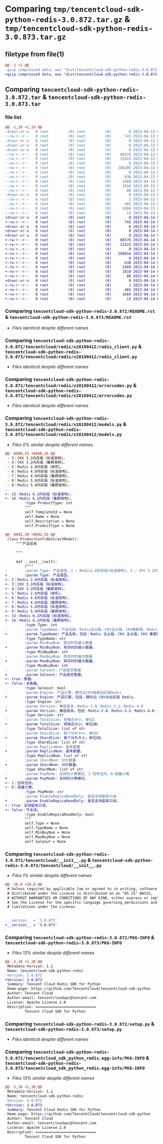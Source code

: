 # Comparing `tmp/tencentcloud-sdk-python-redis-3.0.872.tar.gz` & `tmp/tencentcloud-sdk-python-redis-3.0.873.tar.gz`

## filetype from file(1)

```diff
@@ -1 +1 @@
-gzip compressed data, was "dist/tencentcloud-sdk-python-redis-3.0.872.tar", last modified: Thu Apr 13 00:54:14 2023, max compression
+gzip compressed data, was "dist/tencentcloud-sdk-python-redis-3.0.873.tar", last modified: Fri Apr 14 00:50:03 2023, max compression
```

## Comparing `tencentcloud-sdk-python-redis-3.0.872.tar` & `tencentcloud-sdk-python-redis-3.0.873.tar`

### file list

```diff
@@ -1,19 +1,19 @@
-drwxr-xr-x   0 root         (0) root         (0)        0 2023-04-13 00:54:14.000000 tencentcloud-sdk-python-redis-3.0.872/
--rw-r--r--   0 root         (0) root         (0)      743 2023-04-13 00:54:13.000000 tencentcloud-sdk-python-redis-3.0.872/README.rst
-drwxr-xr-x   0 root         (0) root         (0)        0 2023-04-13 00:54:14.000000 tencentcloud-sdk-python-redis-3.0.872/tencentcloud/
-drwxr-xr-x   0 root         (0) root         (0)        0 2023-04-13 00:54:14.000000 tencentcloud-sdk-python-redis-3.0.872/tencentcloud/redis/
-drwxr-xr-x   0 root         (0) root         (0)        0 2023-04-13 00:54:14.000000 tencentcloud-sdk-python-redis-3.0.872/tencentcloud/redis/v20180412/
--rw-r--r--   0 root         (0) root         (0)    86576 2023-04-13 00:54:13.000000 tencentcloud-sdk-python-redis-3.0.872/tencentcloud/redis/v20180412/redis_client.py
--rw-r--r--   0 root         (0) root         (0)    12423 2023-04-13 00:54:13.000000 tencentcloud-sdk-python-redis-3.0.872/tencentcloud/redis/v20180412/errorcodes.py
--rw-r--r--   0 root         (0) root         (0)        0 2023-04-13 00:54:13.000000 tencentcloud-sdk-python-redis-3.0.872/tencentcloud/redis/v20180412/__init__.py
--rw-r--r--   0 root         (0) root         (0)   288285 2023-04-13 00:54:13.000000 tencentcloud-sdk-python-redis-3.0.872/tencentcloud/redis/v20180412/models.py
--rw-r--r--   0 root         (0) root         (0)        0 2023-04-13 00:54:13.000000 tencentcloud-sdk-python-redis-3.0.872/tencentcloud/redis/__init__.py
--rw-r--r--   0 root         (0) root         (0)      630 2023-04-13 00:54:13.000000 tencentcloud-sdk-python-redis-3.0.872/tencentcloud/__init__.py
--rw-r--r--   0 root         (0) root         (0)     1669 2023-04-13 00:54:14.000000 tencentcloud-sdk-python-redis-3.0.872/PKG-INFO
--rw-r--r--   0 root         (0) root         (0)     1010 2023-04-13 00:54:13.000000 tencentcloud-sdk-python-redis-3.0.872/setup.py
--rw-r--r--   0 root         (0) root         (0)       88 2023-04-13 00:54:14.000000 tencentcloud-sdk-python-redis-3.0.872/setup.cfg
-drwxr-xr-x   0 root         (0) root         (0)        0 2023-04-13 00:54:14.000000 tencentcloud-sdk-python-redis-3.0.872/tencentcloud_sdk_python_redis.egg-info/
--rw-r--r--   0 root         (0) root         (0)        1 2023-04-13 00:54:14.000000 tencentcloud-sdk-python-redis-3.0.872/tencentcloud_sdk_python_redis.egg-info/dependency_links.txt
--rw-r--r--   0 root         (0) root         (0)      465 2023-04-13 00:54:14.000000 tencentcloud-sdk-python-redis-3.0.872/tencentcloud_sdk_python_redis.egg-info/SOURCES.txt
--rw-r--r--   0 root         (0) root         (0)     1669 2023-04-13 00:54:14.000000 tencentcloud-sdk-python-redis-3.0.872/tencentcloud_sdk_python_redis.egg-info/PKG-INFO
--rw-r--r--   0 root         (0) root         (0)       13 2023-04-13 00:54:14.000000 tencentcloud-sdk-python-redis-3.0.872/tencentcloud_sdk_python_redis.egg-info/top_level.txt
+drwxr-xr-x   0 root         (0) root         (0)        0 2023-04-14 00:50:03.000000 tencentcloud-sdk-python-redis-3.0.873/
+-rw-r--r--   0 root         (0) root         (0)      743 2023-04-14 00:50:01.000000 tencentcloud-sdk-python-redis-3.0.873/README.rst
+drwxr-xr-x   0 root         (0) root         (0)        0 2023-04-14 00:50:03.000000 tencentcloud-sdk-python-redis-3.0.873/tencentcloud/
+drwxr-xr-x   0 root         (0) root         (0)        0 2023-04-14 00:50:03.000000 tencentcloud-sdk-python-redis-3.0.873/tencentcloud/redis/
+drwxr-xr-x   0 root         (0) root         (0)        0 2023-04-14 00:50:03.000000 tencentcloud-sdk-python-redis-3.0.873/tencentcloud/redis/v20180412/
+-rw-r--r--   0 root         (0) root         (0)    86576 2023-04-14 00:50:01.000000 tencentcloud-sdk-python-redis-3.0.873/tencentcloud/redis/v20180412/redis_client.py
+-rw-r--r--   0 root         (0) root         (0)    12423 2023-04-14 00:50:01.000000 tencentcloud-sdk-python-redis-3.0.873/tencentcloud/redis/v20180412/errorcodes.py
+-rw-r--r--   0 root         (0) root         (0)        0 2023-04-14 00:50:01.000000 tencentcloud-sdk-python-redis-3.0.873/tencentcloud/redis/v20180412/__init__.py
+-rw-r--r--   0 root         (0) root         (0)   288654 2023-04-14 00:50:01.000000 tencentcloud-sdk-python-redis-3.0.873/tencentcloud/redis/v20180412/models.py
+-rw-r--r--   0 root         (0) root         (0)        0 2023-04-14 00:50:01.000000 tencentcloud-sdk-python-redis-3.0.873/tencentcloud/redis/__init__.py
+-rw-r--r--   0 root         (0) root         (0)      630 2023-04-14 00:50:01.000000 tencentcloud-sdk-python-redis-3.0.873/tencentcloud/__init__.py
+-rw-r--r--   0 root         (0) root         (0)     1669 2023-04-14 00:50:03.000000 tencentcloud-sdk-python-redis-3.0.873/PKG-INFO
+-rw-r--r--   0 root         (0) root         (0)     1010 2023-04-14 00:50:01.000000 tencentcloud-sdk-python-redis-3.0.873/setup.py
+-rw-r--r--   0 root         (0) root         (0)       88 2023-04-14 00:50:03.000000 tencentcloud-sdk-python-redis-3.0.873/setup.cfg
+drwxr-xr-x   0 root         (0) root         (0)        0 2023-04-14 00:50:03.000000 tencentcloud-sdk-python-redis-3.0.873/tencentcloud_sdk_python_redis.egg-info/
+-rw-r--r--   0 root         (0) root         (0)        1 2023-04-14 00:50:01.000000 tencentcloud-sdk-python-redis-3.0.873/tencentcloud_sdk_python_redis.egg-info/dependency_links.txt
+-rw-r--r--   0 root         (0) root         (0)      465 2023-04-14 00:50:01.000000 tencentcloud-sdk-python-redis-3.0.873/tencentcloud_sdk_python_redis.egg-info/SOURCES.txt
+-rw-r--r--   0 root         (0) root         (0)     1669 2023-04-14 00:50:01.000000 tencentcloud-sdk-python-redis-3.0.873/tencentcloud_sdk_python_redis.egg-info/PKG-INFO
+-rw-r--r--   0 root         (0) root         (0)       13 2023-04-14 00:50:01.000000 tencentcloud-sdk-python-redis-3.0.873/tencentcloud_sdk_python_redis.egg-info/top_level.txt
```

### Comparing `tencentcloud-sdk-python-redis-3.0.872/README.rst` & `tencentcloud-sdk-python-redis-3.0.873/README.rst`

 * *Files identical despite different names*

### Comparing `tencentcloud-sdk-python-redis-3.0.872/tencentcloud/redis/v20180412/redis_client.py` & `tencentcloud-sdk-python-redis-3.0.873/tencentcloud/redis/v20180412/redis_client.py`

 * *Files identical despite different names*

### Comparing `tencentcloud-sdk-python-redis-3.0.872/tencentcloud/redis/v20180412/errorcodes.py` & `tencentcloud-sdk-python-redis-3.0.873/tencentcloud/redis/v20180412/errorcodes.py`

 * *Files identical despite different names*

### Comparing `tencentcloud-sdk-python-redis-3.0.872/tencentcloud/redis/v20180412/models.py` & `tencentcloud-sdk-python-redis-3.0.873/tencentcloud/redis/v20180412/models.py`

 * *Files 0% similar despite different names*

```diff
@@ -6600,15 +6600,16 @@
 - 3：CKV 3.2内存版（标准架构）。
 - 4：CKV 3.2内存版（集群架构）。
 - 5：Redis 2.8内存版（单机）。
 - 6：Redis 4.0内存版（标准架构）。
 - 7：Redis 4.0内存版（集群架构）。
 - 8：Redis 5.0内存版（标准架构）。
 - 9：Redis 5.0内存版（集群架构）。
-
+- 15：Redis 6.2内存版（标准架构）。
+- 16：Redis 6.2内存版（集群架构）。
         :type ProductType: int
         """
         self.TemplateId = None
         self.Name = None
         self.Description = None
         self.ProductType = None
 
@@ -6691,39 +6692,55 @@
 class ProductConf(AbstractModel):
     """产品信息
 
     """
 
     def __init__(self):
         r"""
-        :param Type: 产品类型，2 – Redis2.8内存版(标准架构)，3 – CKV 3.2内存版(标准架构)，4 – CKV 3.2内存版(集群架构)，5 – Redis2.8内存版(单机版)，6 – Redis4.0内存版(标准架构)，7 – Redis4.0内存版(集群架构)，8 – Redis5.0内存版(标准架构)，9 – Redis5.0内存版(集群架构)，10 – Redis4.0混合存储版Tendis
+        :param Type: 产品类型。
+- 2：Redis 2.8内存版（标准架构）。
+- 3：CKV 3.2内存版（标准架构）。
+- 4：CKV 3.2内存版（集群架构）。
+- 5：Redis 2.8内存版（单机）。
+- 6：Redis 4.0内存版（标准架构）。
+- 7：Redis 4.0内存版（集群架构）。
+- 8：Redis 5.0内存版（标准架构）。
+- 9：Redis 5.0内存版（集群架构）。
+- 15：Redis 6.2内存版（标准架构）。
+- 16：Redis 6.2内存版（集群架构）。
         :type Type: int
-        :param TypeName: 产品名称，Redis主从版，CKV主从版，CKV集群版，Redis单机版，Redis集群版，混合存储版Tendis
+        :param TypeName: 产品名称。包括：Redis 主从版、CKV 主从版、CKV 集群版、Redis 单机版、Redis 集群版。
         :type TypeName: str
-        :param MinBuyNum: 购买时的最小数量
+        :param MinBuyNum: 购买时的最小数量。
         :type MinBuyNum: int
-        :param MaxBuyNum: 购买时的最大数量
+        :param MaxBuyNum: 购买时的最大数量。
         :type MaxBuyNum: int
-        :param Saleout: 产品是否售罄
+        :param Saleout: 产品是否售罄。
+- true：售罄。
+- false：未售罄。
         :type Saleout: bool
-        :param Engine: 产品引擎，腾讯云CKV或者社区版Redis
+        :param Engine: 产品引擎。包括：腾讯云 CKV与社区版 Redis。
         :type Engine: str
-        :param Version: 兼容版本，Redis-2.8，Redis-3.2，Redis-4.0
+        :param Version: 兼容版本。包括：Redis-2.8、Redis-3.2、Redis-4.0、Redis-5.0、Redis-6.2。
         :type Version: str
-        :param TotalSize: 规格总大小，单位G
+        :param TotalSize: 规格总大小，单位GB。
         :type TotalSize: list of str
-        :param ShardSize: 每个分片大小，单位G
+        :param ShardSize: 每个分片大小，单位GB。
         :type ShardSize: list of str
-        :param ReplicaNum: 副本数量
+        :param ReplicaNum: 副本数量。
         :type ReplicaNum: list of str
-        :param ShardNum: 分片数量
+        :param ShardNum: 分片数量。
         :type ShardNum: list of str
-        :param PayMode: 支持的计费模式，1-包年包月，0-按量计费
+        :param PayMode: 支持的计费模式。
+- 1：包年包月。
+- 0：按量计费。
         :type PayMode: str
-        :param EnableRepicaReadOnly: 是否支持副本只读
+        :param EnableRepicaReadOnly: 是否支持副本只读。
+- true：支持副本只读。
+- false：不支持。
         :type EnableRepicaReadOnly: bool
         """
         self.Type = None
         self.TypeName = None
         self.MinBuyNum = None
         self.MaxBuyNum = None
         self.Saleout = None
```

### Comparing `tencentcloud-sdk-python-redis-3.0.872/tencentcloud/__init__.py` & `tencentcloud-sdk-python-redis-3.0.873/tencentcloud/__init__.py`

 * *Files 1% similar despite different names*

```diff
@@ -10,8 +10,8 @@
 # Unless required by applicable law or agreed to in writing, software
 # distributed under the License is distributed on an "AS IS" BASIS,
 # WITHOUT WARRANTIES OR CONDITIONS OF ANY KIND, either express or implied.
 # See the License for the specific language governing permissions and
 # limitations under the License.
 
 
-__version__ = '3.0.872'
+__version__ = '3.0.873'
```

### Comparing `tencentcloud-sdk-python-redis-3.0.872/PKG-INFO` & `tencentcloud-sdk-python-redis-3.0.873/PKG-INFO`

 * *Files 13% similar despite different names*

```diff
@@ -1,10 +1,10 @@
 Metadata-Version: 1.1
 Name: tencentcloud-sdk-python-redis
-Version: 3.0.872
+Version: 3.0.873
 Summary: Tencent Cloud Redis SDK for Python
 Home-page: https://github.com/TencentCloud/tencentcloud-sdk-python
 Author: Tencent Cloud
 Author-email: tencentcloudapi@tencent.com
 License: Apache License 2.0
 Description: ============================
         Tencent Cloud SDK for Python
```

### Comparing `tencentcloud-sdk-python-redis-3.0.872/setup.py` & `tencentcloud-sdk-python-redis-3.0.873/setup.py`

 * *Files identical despite different names*

### Comparing `tencentcloud-sdk-python-redis-3.0.872/tencentcloud_sdk_python_redis.egg-info/PKG-INFO` & `tencentcloud-sdk-python-redis-3.0.873/tencentcloud_sdk_python_redis.egg-info/PKG-INFO`

 * *Files 13% similar despite different names*

```diff
@@ -1,10 +1,10 @@
 Metadata-Version: 1.1
 Name: tencentcloud-sdk-python-redis
-Version: 3.0.872
+Version: 3.0.873
 Summary: Tencent Cloud Redis SDK for Python
 Home-page: https://github.com/TencentCloud/tencentcloud-sdk-python
 Author: Tencent Cloud
 Author-email: tencentcloudapi@tencent.com
 License: Apache License 2.0
 Description: ============================
         Tencent Cloud SDK for Python
```

